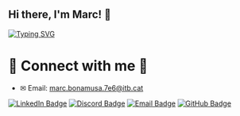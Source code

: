 ## Hi there, I'm Marc! 👋

[![Typing SVG](https://readme-typing-svg.demolab.com/?lines=Ola%20Que%20Hase)](https://git.io/typing-svg)

# 📧 Connect with me 📧

- ✉ Email: [marc.bonamusa.7e6@itb.cat](mailto:marc.bonamusa.7e6@itb.cat)

[![LinkedIn Badge](https://img.shields.io/badge/linkedin-%231E77B5.svg?&style=for-the-badge&logo=linkedin&logoColor=white)]()
[![Discord Badge](https://img.shields.io/badge/Discord-5865F2?style=for-the-badge&logo=discord&logoColor=white)]()
[![Email Badge](https://img.shields.io/badge/Email-111?style=for-the-badge&logo=gmail&logoColor=white)](mailto:marc.bonamusa.7e6@itb.cat)
[![GitHub Badge](https://img.shields.io/badge/github-%2324292e.svg?&style=for-the-badge&logo=github&logoColor=white)]()

<!--
**MarcBonamusa/MarcBonamusa** is a ✨ _special_ ✨ repository because its `README.md` (this file) appears on your GitHub profile.

Here are some ideas to get you started:

- 🔭 I’m currently working on ...
- 🌱 I’m currently learning ...
- 👯 I’m looking to collaborate on ...
- 🤔 I’m looking for help with ...
- 💬 Ask me about ...
- 📫 How to reach me: ...
- 😄 Pronouns: ...
- ⚡ Fun fact: ...
-->
